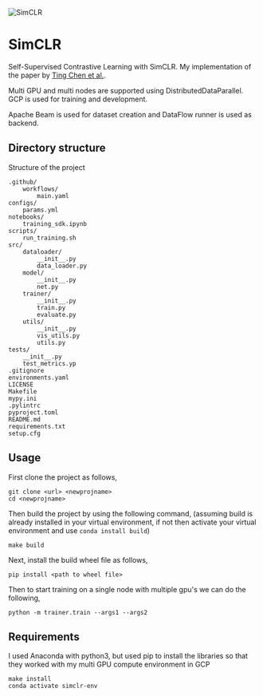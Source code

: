 ![SimCLR](https://github.com/karanrampal/simclr/actions/workflows/main.yaml/badge.svg)

# SimCLR
Self-Supervised Contrastive Learning with SimCLR. My implementation of the paper by [Ting Chen et al.](https://arxiv.org/abs/2002.05709).

Multi GPU and multi nodes are supported using DistributedDataParallel. GCP is used for training and development.

Apache Beam is used for dataset creation and DataFlow runner is used as backend.

## Directory structure
Structure of the project
```
.github/
    workflows/
	    main.yaml
configs/
    params.yml
notebooks/
    training_sdk.ipynb
scripts/
    run_training.sh
src/
    dataloader/
        __init__.py
        data_loader.py
    model/
        __init__.py
        net.py
    trainer/
        __init__.py
        train.py
        evaluate.py
    utils/
        __init__.py
        vis_utils.py
        utils.py
tests/
    __init__.py
    test_metrics.yp
.gitignore
environments.yaml
LICENSE
Makefile
mypy.ini
.pylintrc
pyproject.toml
README.md
requirements.txt
setup.cfg
```

## Usage
First clone the project as follows,
```
git clone <url> <newprojname>
cd <newprojname>
```
Then build the project by using the following command, (assuming build is already installed in your virtual environment, if not then activate your virtual environment and use `conda install build`)
```
make build
```
Next, install the build wheel file as follows,
```
pip install <path to wheel file>
```
Then to start training on a single node with multiple gpu's we can do the following,
```
python -m trainer.train --args1 --args2
```

## Requirements
I used Anaconda with python3, but used pip to install the libraries so that they worked with my multi GPU compute environment in GCP

```
make install
conda activate simclr-env
```